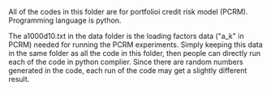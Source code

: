 All of the codes in this folder are for portfolioi credit risk model (PCRM). Programming language is python.

The a1000d10.txt in the data folder is the loading factors data ("a_k" in PCRM) needed for running the PCRM experiments. Simply keeping this data in the same folder as all the code in this folder, then people can directly run each of the code in python complier. Since there are random numbers generated in the code, each run of the code may get a slightly different result.


